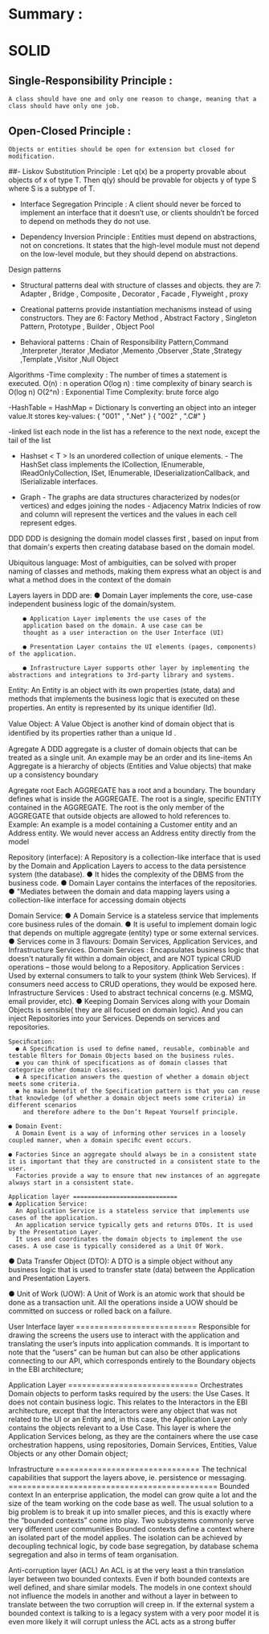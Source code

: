 # Summary :

# SOLID

## Single-Responsibility Principle : 
    A class should have one and only one reason to change, meaning that a class should have only one job.

## Open-Closed Principle : 
    Objects or entities should be open for extension but closed for modification. 

##- Liskov Substitution Principle : 
   Let q(x) be a property provable about objects of x of type T. 
   Then q(y) should be provable for objects y of type S where S is a subtype of T. 

  - Interface Segregation Principle : 
   A client should never be forced to implement an interface that it doesn’t use, 
   or clients shouldn’t be forced to depend on methods they do not use. 

  - Dependency Inversion Principle : 
   Entities must depend on abstractions, not on concretions. 
   It states that the high-level module must not depend on the low-level module, but they should depend on abstractions.

Design patterns
  - Structural patterns deal with structure of classes and objects.
    they are 7: Adapter , Bridge , Composite , Decorator , Facade , Flyweight , proxy 

  - Creational patterns provide instantiation mechanisms instead of using constructors.
    They are 6: Factory Method , Abstract Factory , Singleton Pattern, Prototype , Builder , Object Pool 
  
  - Behavioral patterns : Chain of Responsibility Pattern,Command ,Interpreter ,Iterator ,Mediator ,Memento ,Observer ,State ,Strategy ,Template ,Visitor ,Null Object

Algorithms
  -Time complexity : 
    The number of times a statement is executed.
    O(n) : n operation
    O(log n) : time complexity of binary search is O(log n) 
    O(2^n) : Exponential Time Complexity: brute force algo 
    
  -HashTable = HashMap = Dictionary
    Is converting an object into an integer value.It stores key-values:
    { "001" , ".Net" }
    { "002" , ".C#" }
  
  -linked list
   each node in the list has a reference to the next node, except the tail of the list
   
   - Hashset < T >
    Is an unordered collection of unique elements. 
    - The HashSet class implements the ICollection, IEnumerable, IReadOnlyCollection, ISet, IEnumerable, IDeserializationCallback, and ISerializable interfaces. 
   
   - Graph
    - The graphs are data structures characterized by nodes(or vertices) and edges joining the nodes
    -  Adjacency Matrix Indicies of row and column will represent the vertices and the values in each cell represent edges.
    
DDD
  DDD 
    is designing the domain model classes first , 
    based on input from that domain's experts 
    then creating database based on the domain model. 
  
  Ubiquitous language:
    Most of ambiguities, can be solved with proper naming of classes and methods, 
    making them express what an object is and what a method does in the context of the domain
  
  Layers
    layers in DDD are: 
        ● Domain Layer implements the core, use-case
        independent business logic of the domain/system.

        ● Application Layer implements the use cases of the
        application based on the domain. A use case can be
        thought as a user interaction on the User Interface (UI)

        ● Presentation Layer contains the UI elements (pages, components) of the application.

        ● Infrastructure Layer supports other layer by implementing the abstractions and integrations to 3rd-party library and systems.
        
   Entity: 
    An Entity is an object with its own properties (state, data) and methods that implements the business logic that is executed on these properties.
    An entity is represented by its unique identiﬁer (Id).      
    
   Value Object: 
    A Value Object is another kind of domain object that is identiﬁed by its properties rather than a unique Id .
    
   Agregate
    A DDD aggregate is a cluster of domain objects that can be treated as a single unit. An example may be an order and its line-items
    An Aggregate is a hierarchy of objects (Entities and Value objects) that make up a consistency boundary
    
   Agregate root
    Each AGGREGATE has a root and a boundary. The boundary defines what is inside the AGGREGATE. The root is a single, specific ENTITY contained in the AGGREGATE. 
    The root is the only member of the AGGREGATE that outside objects are allowed to hold references to.
    Example: An example is a model containing a Customer entity and an Address entity. We would never access an Address entity directly from the model
    
   Repository (interface):
    A Repository is a collection-like interface that is used by the Domain and Application Layers to access to the data persistence system (the database).
    ● It hides the complexity of the DBMS from the business code. 
    ● Domain Layer contains the interfaces of the repositories. 
    ● "Mediates between the domain and data mapping layers using a collection-like interface for accessing domain objects
    
   Domain Service: 
    ● A Domain Service is a stateless service that implements core business rules of the domain. 
    ● It is useful to implement domain logic that depends on multiple aggregate (entity) type or some external services. 
    ● Services come in 3 flavours:
      Domain Services, Application Services, and Infrastructure Services.
      Domain Services : 
        Encapsulates business logic that doesn't naturally fit within a domain object, and are NOT typical CRUD operations – those would belong to a Repository. 
      Application Services : 
        Used by external consumers to talk to your system (think Web Services). If consumers need access to CRUD operations, they would be exposed here. 
     Infrastructure Services : 
        Used to abstract technical concerns (e.g. MSMQ, email provider, etc). ● Keeping Domain Services along with your Domain Objects is sensible( they are all focused on domain logic). And you can inject Repositories into your Services. Depends on services and repositories. 

    Speciﬁcation: 
      ● A Speciﬁcation is used to deﬁne named, reusable, combinable and testable ﬁlters for Domain Objects based on the business rules. 
      ● you can think of specifications as of domain classes that categorize other domain classes. 
      ● A specification answers the question of whether a domain object meets some criteria. 
      ● he main benefit of the Specification pattern is that you can reuse that knowledge (of whether a domain object meets some criteria) in different scenarios 
        and therefore adhere to the Don’t Repeat Yourself principle. 
        
    ● Domain Event: 
      A Domain Event is a way of informing other services in a loosely coupled manner, when a domain speciﬁc event occurs.
      
    ● Factories Since an aggregate should always be in a consistent state it is important that they are constructed in a consistent state to the user.
      Factories provide a way to ensure that new instances of an aggregate always start in a consistent state.
      
    Application layer =============================
    ● Application Service: 
      An Application Service is a stateless service that implements use cases of the application. 
      An application service typically gets and returns DTOs. It is used by the Presentation Layer. 
      It uses and coordinates the domain objects to implement the use cases. A use case is typically considered as a Unit Of Work.
      
   ● Data Transfer Object (DTO): 
      A DTO is a simple object without any business logic that is used to transfer state (data) between the Application and Presentation Layers.
      
   ● Unit of Work (UOW): A Unit of Work is an atomic work that should be done as a transaction unit.
    All the operations inside a UOW should be committed on success or rolled back on a failure.  
    
   User Interface layer ==========================
    Responsible for drawing the screens the users use to interact with the application and translating the user’s inputs into application commands. It is important to note that the “users” can be human but can also be other applications connecting to our API, which corresponds entirely to the Boundary objects in the EBI architecture;

  Application Layer ============================
    Orchestrates Domain objects to perform tasks required by the users: the Use Cases. It does not contain business logic. This relates to the Interactors in the EBI architecture, except that the Interactors were any object that was not related to the UI or an Entity and, in this case, the Application Layer only contains the objects relevant to a Use Case. This layer is where the Application Services belong, as they are the containers where the use case orchestration happens, using repositories, Domain Services, Entities, Value Objects or any other Domain object;

  Infrastructure ===============================
    The technical capabilities that support the layers above, ie. persistence or messaging.
    =============================================
  Bounded context
    In an enterprise application, the model can grow quite a lot and the size of the team working on the code base as well. 
    The usual solution to a big problem is to break it up into smaller pieces, and this is exactly where the “bounded contexts” come into play. 
    Two subsystems commonly serve very different user communities Bounded contexts define a context where an isolated part of the model applies. 
    The isolation can be achieved by decoupling technical logic, by code base segregation, by database schema segregation and also in terms of team organisation.  

  Anti-corruption layer (ACL)
    An ACL is at the very least a thin translation layer between two bounded contexts. 
    Even if both bounded contexts are well defined, and share similar models. 
    The models in one context should not influence the models in another and without a layer in between to translate between the two corruption will creep in. 
    If the external system a bounded context is talking to is a legacy system with a very poor model it is even more likely it will corrupt unless the ACL acts as a strong buffer

